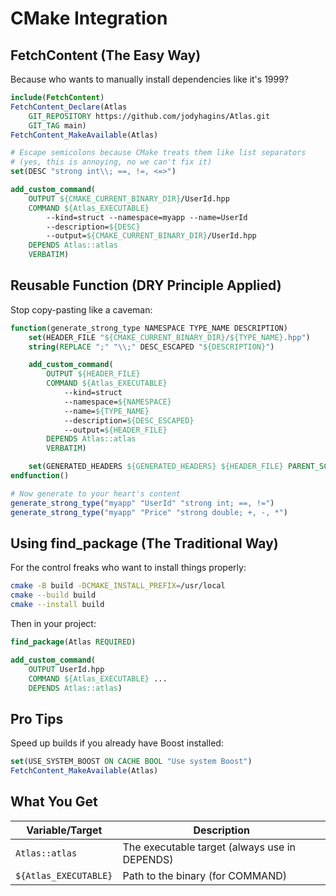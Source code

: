 # CMake Integration

## FetchContent (The Easy Way)

Because who wants to manually install dependencies like it's 1999?

```cmake
include(FetchContent)
FetchContent_Declare(Atlas
    GIT_REPOSITORY https://github.com/jodyhagins/Atlas.git
    GIT_TAG main)
FetchContent_MakeAvailable(Atlas)

# Escape semicolons because CMake treats them like list separators
# (yes, this is annoying, no we can't fix it)
set(DESC "strong int\\; ==, !=, <=>")

add_custom_command(
    OUTPUT ${CMAKE_CURRENT_BINARY_DIR}/UserId.hpp
    COMMAND ${Atlas_EXECUTABLE}
        --kind=struct --namespace=myapp --name=UserId
        --description=${DESC}
        --output=${CMAKE_CURRENT_BINARY_DIR}/UserId.hpp
    DEPENDS Atlas::atlas
    VERBATIM)
```

## Reusable Function (DRY Principle Applied)

Stop copy-pasting like a caveman:

```cmake
function(generate_strong_type NAMESPACE TYPE_NAME DESCRIPTION)
    set(HEADER_FILE "${CMAKE_CURRENT_BINARY_DIR}/${TYPE_NAME}.hpp")
    string(REPLACE ";" "\\;" DESC_ESCAPED "${DESCRIPTION}")

    add_custom_command(
        OUTPUT ${HEADER_FILE}
        COMMAND ${Atlas_EXECUTABLE}
            --kind=struct
            --namespace=${NAMESPACE}
            --name=${TYPE_NAME}
            --description=${DESC_ESCAPED}
            --output=${HEADER_FILE}
        DEPENDS Atlas::atlas
        VERBATIM)

    set(GENERATED_HEADERS ${GENERATED_HEADERS} ${HEADER_FILE} PARENT_SCOPE)
endfunction()

# Now generate to your heart's content
generate_strong_type("myapp" "UserId" "strong int; ==, !=")
generate_strong_type("myapp" "Price" "strong double; +, -, *")
```

## Using find_package (The Traditional Way)

For the control freaks who want to install things properly:

```bash
cmake -B build -DCMAKE_INSTALL_PREFIX=/usr/local
cmake --build build
cmake --install build
```

Then in your project:
```cmake
find_package(Atlas REQUIRED)

add_custom_command(
    OUTPUT UserId.hpp
    COMMAND ${Atlas_EXECUTABLE} ...
    DEPENDS Atlas::atlas)
```

## Pro Tips

Speed up builds if you already have Boost installed:
```cmake
set(USE_SYSTEM_BOOST ON CACHE BOOL "Use system Boost")
FetchContent_MakeAvailable(Atlas)
```

## What You Get

| Variable/Target | Description |
|----------------|-------------|
| `Atlas::atlas` | The executable target (always use in DEPENDS) |
| `${Atlas_EXECUTABLE}` | Path to the binary (for COMMAND) |